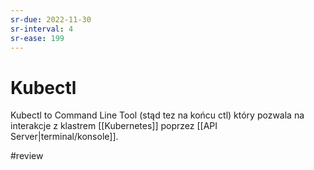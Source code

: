 ```yaml
---
sr-due: 2022-11-30
sr-interval: 4
sr-ease: 199
---
```


# Kubectl

Kubectl to Command Line Tool (stąd tez na końcu ctl) który pozwala na interakcje z klastrem [[Kubernetes]] poprzez [[API Server|terminal/konsole]].

#review 